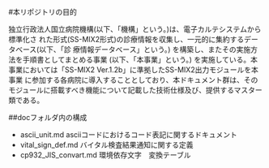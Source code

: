 #本リポジトリの目的

独立行政法人国立病院機構(以下、「機構」という。)は、電子カルテシステムから標準化さ
れた形式(SS-MIX2形式)の診療情報を収集し、一元的に集約するデータベース(以下、「診 療情報データベース」という。) を構築し、またその実施方法を手順書としてまとめる事業 (以下、「本事業」という。) を実施している。本事業においては「SS-MIX2 Ver.1.2b」に準拠したSS-MIX2出力モジュールを本事業 に参加する各病院に導入することとしており、本ドキュメント群は、そのモジュールに搭載すべき機能について記載した技術仕様及び、提供するマスター類である。

##docフォルダ内の構成
* ascii_unit.md      asciiコードにおけるコード表記に関するドキュメント
* vital_sign_def.md  バイタル検査結果通知に関する定義
* cp932_JIS_convart.md  環境依存文字　変換テーブル
